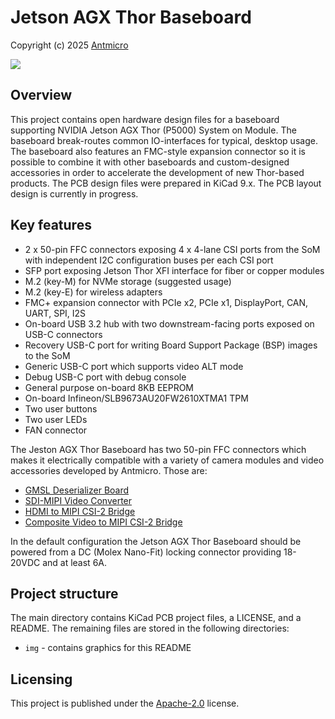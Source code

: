 # Jetson AGX Thor Baseboard

Copyright (c) 2025 [Antmicro](https://www.antmicro.com)

![](img/jetson-thor-baseboard-render.png)

## Overview

This project contains open hardware design files for a baseboard supporting NVIDIA Jetson AGX Thor (P5000) System on Module.
The baseboard break-routes common IO-interfaces for typical, desktop usage.
The baseboard also features an FMC-style expansion connector so it is possible to combine it with other baseboards and custom-designed accessories in order to accelerate the development of new Thor-based products. 
The PCB design files were prepared in KiCad 9.x.
The PCB layout design is currently in progress. 

## Key features

* 2 x 50-pin FFC connectors exposing 4 x 4-lane CSI ports from the SoM with independent I2C configuration buses per each CSI port
* SFP port exposing Jetson Thor XFI interface for fiber or copper modules
* M.2 (key-M) for NVMe storage (suggested usage) 
* M.2 (key-E) for wireless adapters 
* FMC+ expansion connector with PCIe x2, PCIe x1, DisplayPort, CAN, UART, SPI, I2S
* On-board USB 3.2 hub with two downstream-facing ports exposed on USB-C connectors
* Recovery USB-C port for writing Board Support Package (BSP) images to the SoM
* Generic USB-C port which supports video ALT mode
* Debug USB-C port with debug console
* General purpose on-board 8KB EEPROM 
* On-board Infineon/SLB9673AU20FW2610XTMA1 TPM
* Two user buttons 
* Two user LEDs
* FAN connector

The Jeston AGX Thor Baseboard has two 50-pin FFC connectors which makes it electrically compatible with a variety of camera modules and video accessories developed by Antmicro. Those are: 

* [GMSL Deserializer Board](https://github.com/antmicro/gmsl-deserializer)
* [SDI-MIPI Video Converter](https://github.com/antmicro/sdi-mipi-video-converter-hw) 
* [HDMI to MIPI CSI-2 Bridge](https://github.com/antmicro/hdmi-mipi-bridge)
* [Composite Video to MIPI CSI-2 Bridge](https://github.com/antmicro/cvbs-mipi-bridge)

In the default configuration the Jetson AGX Thor Baseboard should be powered from a DC (Molex Nano-Fit) locking connector providing 18-20VDC and at least 6A.

## Project structure

The main directory contains KiCad PCB project files, a LICENSE, and a README.
The remaining files are stored in the following directories:
 
* `img` - contains graphics for this README

## Licensing

This project is published under the [Apache-2.0](LICENSE) license.


